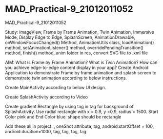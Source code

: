 # MAD_Practical-9_21012011052
MAD_Practical-9_21012011052

Study: ImageView, Frame by Frame Animation, Twin Animation, Immersive Mode, Display Edge to Edge, SplashScreen, AnimationDrawable, onWindowFocusChanged() Method, AnimationUtils class, loadAnimation() method, setAnimationListener() method, overridePendingTransition() method, finish() method, anim folder in res, convert SVG file to .xml file

AIM: What is Frame by Frame Animation? What is Twin Animation? How can you achieve edge-to-edge content display in your app?  Create Android Application to demonstrate Frame by frame animation and splash screen to demonstrate twin animation according to below instructions.

Create MainActivity according to below UI design.

Create SplashActivity according to Video

Create gradient Rectangle by using <gradient> tag in <shape> tag for background of SplashActivity. Use radial rectangle with x = 0.9, y =0.9, radius = 1500. Start Color pink and End Color blue. shape should be rectangle

Add these all in project: <animation-list>, oneShot attribute, <set> tag, android:startOffset = 100, android:duration=1000, <scale> tag, <translate> tag, <rotate> tag, <alpha> tag
